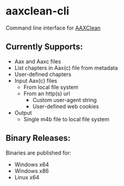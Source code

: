 # aaxclean-cli
Command line interface for [AAXClean](https://github.com/Mbucari/AAXClean)

## Currently Supports:
- Aax and Aaxc files
- List chapters in Aax(c) file from metadata
- User-defined chapters
- Input Aax(c) files
  - From local file system
  - From an http(s) url
    - Custom user-agent string
    - User-defined web cookies
- Output
  - Single m4b file to local file system 

## Binary Releases:

Binaries are published for:
 - Windows x64
 - Windows x86
 - Linux x64

